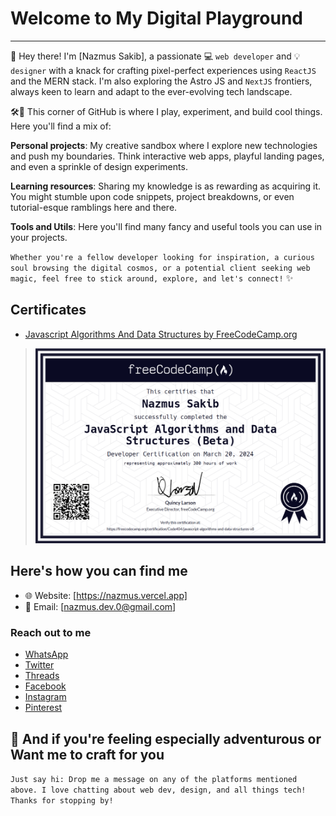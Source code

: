 # Welcome to My Digital Playground

---

👋 Hey there! I'm [Nazmus Sakib], a passionate 💻 `web developer` and 💡 `designer` with a knack for crafting pixel-perfect experiences using `ReactJS` and the MERN stack. I'm also exploring the Astro JS and `NextJS` frontiers, always keen to learn and adapt to the ever-evolving tech landscape.

🛠️🎨 This corner of GitHub is where I play, experiment, and build cool things. Here you'll find a mix of:

**Personal projects**: My creative sandbox where I explore new technologies and push my boundaries. Think interactive web apps, playful landing pages, and even a sprinkle of design experiments.

**Learning resources**: Sharing my knowledge is as rewarding as acquiring it. You might stumble upon code snippets, project breakdowns, or even tutorial-esque ramblings here and there.

**Tools and Utils**: Here you'll find many fancy and useful tools you can use in your projects.

`Whether you're a fellow developer looking for inspiration, a curious soul browsing the digital cosmos, or a potential client seeking web magic, feel free to stick around, explore, and let's connect!` ✨

## Certificates

- [Javascript Algorithms And Data Structures by FreeCodeCamp.org](https://freecodecamp.org/certification/Code404/javascript-algorithms-and-data-structures-v8)

> ![Javascript Algorithms And Data Structures Certification by FreeCodeCamp.org](https://raw.githubusercontent.com/nazmus767921/Storeroom/main/images/certificates/js_freecodecamp.png)

## Here's how you can find me

- 🌐 Website: [https://nazmus.vercel.app]
- 📧 Email: [nazmus.dev.0@gmail.com]
  
### Reach out to me

- [WhatsApp](https://wa.me/8801794799114)
- [Twitter](https://twitter.com/nazmus_dev)
- [Threads](https://www.threads.net/@nazmus.dev)
- [Facebook](https://www.facebook.com/nazmus.dev/)
- [Instagram](https://www.instagram.com/nazmus.dev/)
- [Pinterest](https://www.pinterest.com/nazmus_dev/)

## 🌟 And if you're feeling especially adventurous or Want me to craft for you

`Just say hi: Drop me a message on any of the platforms mentioned above. I love chatting about web dev, design, and all things tech!
Thanks for stopping by!`
